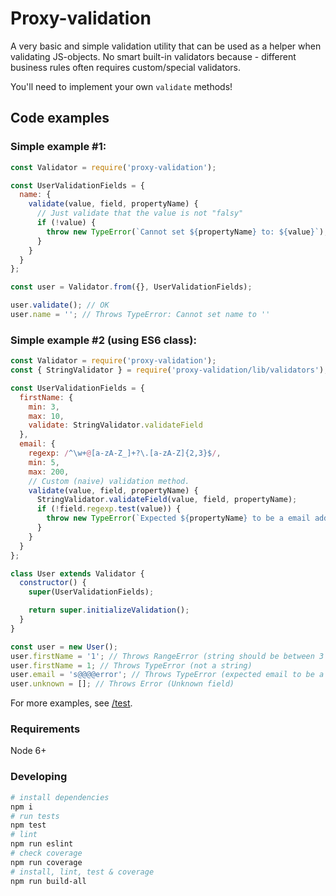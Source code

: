 # Proxy-validation

A very basic and simple validation utility that can be used as a helper when validating JS-objects.
No smart built-in validators because - different business rules often requires custom/special validators.

You'll need to implement your own `validate` methods!

## Code examples

### Simple example #1:

```javascript
const Validator = require('proxy-validation');

const UserValidationFields = {
  name: {
    validate(value, field, propertyName) {
      // Just validate that the value is not "falsy"
      if (!value) {
        throw new TypeError(`Cannot set ${propertyName} to: ${value}`);
      }
    }
  }
};

const user = Validator.from({}, UserValidationFields);

user.validate(); // OK
user.name = ''; // Throws TypeError: Cannot set name to ''
```

### Simple example #2 (using ES6 class):

```javascript
const Validator = require('proxy-validation');
const { StringValidator } = require('proxy-validation/lib/validators');

const UserValidationFields = {
  firstName: {
    min: 3,
    max: 10,
    validate: StringValidator.validateField
  },
  email: {
    regexp: /^\w+@[a-zA-Z_]+?\.[a-zA-Z]{2,3}$/,
    min: 5,
    max: 200,
    // Custom (naive) validation method.
    validate(value, field, propertyName) {
      StringValidator.validateField(value, field, propertyName);
      if (!field.regexp.test(value)) {
        throw new TypeError(`Expected ${propertyName} to be a email address`);
      }
    }
  }
};

class User extends Validator {
  constructor() {
    super(UserValidationFields);

    return super.initializeValidation();
  }
}

const user = new User();
user.firstName = '1'; // Throws RangeError (string should be between 3 and 10 characters)
user.firstName = 1; // Throws TypeError (not a string)
user.email = 's@@@@error'; // Throws TypeError (expected email to be a email address)
user.unknown = []; // Throws Error (Unknown field)
```

For more examples, see <a href="https://github.com/nekman/proxy-validation/tree/master/test">/test</a>.

### Requirements
Node 6+

### Developing
```bash
# install dependencies
npm i
# run tests
npm test
# lint
npm run eslint
# check coverage
npm run coverage
# install, lint, test & coverage
npm run build-all
```
